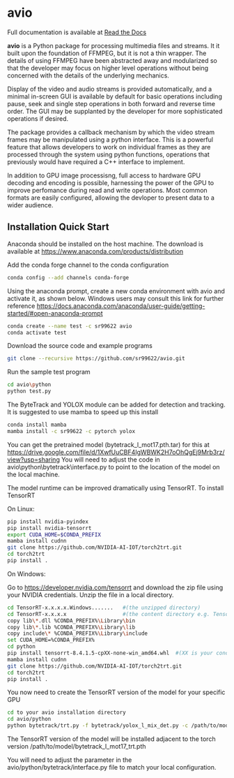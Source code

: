 avio
====

Full documentation is available at [Read the Docs](https://avio.readthedocs.io/en/latest/)

**avio** is a Python package for processing multimedia files and streams.  It it built upon the 
foundation of FFMPEG, but it is not a thin wrapper.  The details of using FFMPEG have been 
abstracted away and modularized so that the developer may focus on higher level operations 
without being concerned with the details of the underlying mechanics.

Display of the video and audio streams is provided automatically, and a minimal in-screen 
GUI is available by default for basic operations including pause, seek and single step 
operations in both forward and reverse time order.  The GUI may be supplanted by the 
developer for more sophisticated operations if desired.

The package provides a callback mechanism by which the video stream frames may be manipulated
using a python interface.  This is a powerful feature that allows developers to work on 
individual frames as they are processed through the system using python functions, operations 
that previously would have required a C++ interface to implement.

In addition to GPU image processisng, full access to hardware GPU decoding and encoding is 
possible, harnessing the power of the GPU to improve perfomance during read and write operations. 
Most common formats are easily configured, allowing the devloper to present data to a wider
audience.

Installation Quick Start
-------------------

Anaconda should be installed on the host machine.  The download is available at
https://www.anaconda.com/products/distribution

Add the conda forge channel to the conda configuration

```bash
conda config --add channels conda-forge
```

Using the anaconda prompt, create a new conda environment with avio and activate it, 
as shown below.  Windows users may consult this link for further reference
https://docs.anaconda.com/anaconda/user-guide/getting-started/#open-anaconda-prompt

```bash
conda create --name test -c sr99622 avio
conda activate test
```

Download the source code and example programs

```bash
git clone --recursive https://github.com/sr99622/avio.git
```

Run the sample test program

```bash
cd avio\python
python test.py
```

The ByteTrack and YOLOX module can be added for detection and tracking.  It is 
suggested to use mamba to speed up this install

```bash
conda install mamba
mamba install -c sr99622 -c pytorch yolox
```

You can get the pretrained model (bytetrack_l_mot17.pth.tar) for this at 
https://drive.google.com/file/d/1XwfUuCBF4IgWBWK2H7oOhQgEj9Mrb3rz/view?usp=sharing
You will need to adjust the code in avio\python\bytetrack\interface.py to point to 
the location of the model on the local machine.

The model runtime can be improved dramatically using TensorRT.  To install TensorRT

On Linux:

```bash
pip install nvidia-pyindex
pip install nvidia-tensorrt
export CUDA_HOME=$CONDA_PREFIX
mamba install cudnn
git clone https://github.com/NVIDIA-AI-IOT/torch2trt.git
cd torch2trt
pip install .
```

On Windows:

Go to https://developer.nvidia.com/tensorrt and download the zip file using your
NVIDIA credentials.  Unzip the file in a local directory.

```bash
cd TensorRT-x.x.x.x.Windows.......   #(the unzipped directory)
cd TensorRT-x.x.x.x                  #(the content directory e.g. TensorRT-8.4.1.5)
copy lib\*.dll %CONDA_PREFIX%\Library\bin
copy lib\*.lib %CONDA_PREFIX%\Library\lib
copy include\* %CONDA_PREFIX%\Library\include
set CUDA_HOME=%CONDA_PREFIX%
cd python
pip install tensorrt-8.4.1.5-cpXX-none-win_amd64.whl  #(XX is your conda environment python version, should be 39)
mamba install cudnn
git clone https://github.com/NVIDIA-AI-IOT/torch2trt.git
cd torch2trt
pip install .
```

You now need to create the TensorRT version of the model for your specific GPU

```bash
cd to your avio installation directory
cd avio/python
python bytetrack/trt.py -f bytetrack/yolox_l_mix_det.py -c /path/to/model/bytetrack_l_mot17.pth.tar
```

The TensorRT version of the model will be installed adjacent to the torch version
/path/to/model/bytetrack_l_mot17_trt.pth

You will need to adjust the parameter in the avio/python/bytetrack/interface.py file to match your local
configuration.
